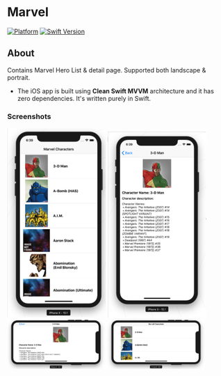 # Marvel

[![Platform](https://img.shields.io/badge/platform-iOS-lightgrey.svg?style=flat)](http://www.apple.com/ios/)  [![Swift Version](https://img.shields.io/badge/Swift-4.1-orange.svg)](http://www.apple.com/ios/) 

## About

Contains Marvel Hero List & detail page. Supported both landscape & portrait.

- The iOS app is built using **Clean Swift MVVM** architecture and it has zero dependencies. It's written purely in Swift.

### Screenshots

<img src="Screenshots/sc1.png" width="45%"></img> <img src="Screenshots/sc2.png" width="45%"></img><img src="Screenshots/sc3.png" width="45%"><img src="Screenshots/sc4.png" width="45%">
